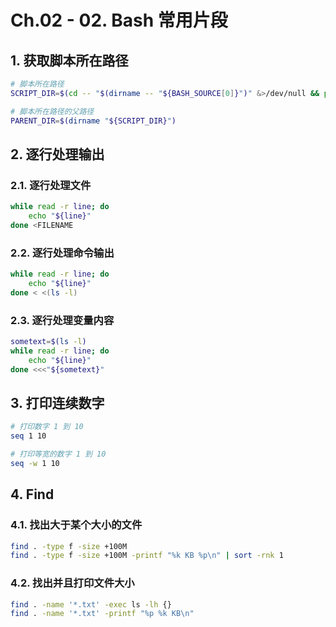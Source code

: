 # Ch.02 - 02. Bash 常用片段

## 1. 获取脚本所在路径

```bash
# 脚本所在路径
SCRIPT_DIR=$(cd -- "$(dirname -- "${BASH_SOURCE[0]}")" &>/dev/null && pwd)

# 脚本所在路径的父路径
PARENT_DIR=$(dirname "${SCRIPT_DIR}")
```

## 2. 逐行处理输出

### 2.1. 逐行处理文件

```bash
while read -r line; do
    echo "${line}"
done <FILENAME
```

### 2.2. 逐行处理命令输出

```bash
while read -r line; do
    echo "${line}"
done < <(ls -l)
```

### 2.3. 逐行处理变量内容

```bash
sometext=$(ls -l)
while read -r line; do
    echo "${line}"
done <<<"${sometext}"
```

## 3. 打印连续数字

```bash
# 打印数字 1 到 10
seq 1 10

# 打印等宽的数字 1 到 10
seq -w 1 10
```

## 4. Find

### 4.1. 找出大于某个大小的文件

```bash
find . -type f -size +100M
find . -type f -size +100M -printf "%k KB %p\n" | sort -rnk 1
```

### 4.2. 找出并且打印文件大小

```bash
find . -name '*.txt' -exec ls -lh {}
find . -name '*.txt' -printf "%p %k KB\n"
```
